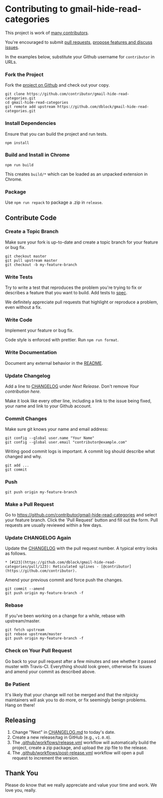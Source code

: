 # Contributing to gmail-hide-read-categories

This project is work of [many contributors](https://github.com/dblock/gmail-hide-read-categories/graphs/contributors).

You're encouraged to submit [pull requests](https://github.com/dblock/gmail-hide-read-categories/pulls), [propose features and discuss issues](https://github.com/dblock/gmail-hide-read-categories/issues).

In the examples below, substitute your Github username for `contributor` in URLs.

### Fork the Project

Fork the [project on Github](https://github.com/dblock/gmail-hide-read-categories) and check out your copy.

```
git clone https://github.com/contributor/gmail-hide-read-categories.git
cd gmail-hide-read-categories
git remote add upstream https://github.com/dblock/gmail-hide-read-categories.git
```

### Install Dependencies

Ensure that you can build the project and run tests.

```
npm install
```

### Build and Install in Chrome

```
npm run build
```

This creates `build/*` which can be loaded as an unpacked extension in Chrome.

### Package

Use `npm run repack` to package a .zip in `release`.

## Contribute Code

### Create a Topic Branch

Make sure your fork is up-to-date and create a topic branch for your feature or bug fix.

```
git checkout master
git pull upstream master
git checkout -b my-feature-branch
```

### Write Tests

Try to write a test that reproduces the problem you're trying to fix or describes a feature that you want to build. Add tests to [spec](spec).

We definitely appreciate pull requests that highlight or reproduce a problem, even without a fix.

### Write Code

Implement your feature or bug fix.

Code style is enforced with prettier. Run `npm run format`.

### Write Documentation

Document any external behavior in the [README](README.md).

### Update Changelog

Add a line to [CHANGELOG](CHANGELOG.md) under *Next Release*. Don't remove *Your contribution here*.

Make it look like every other line, including a link to the issue being fixed, your name and link to your Github account.

### Commit Changes

Make sure git knows your name and email address:

```
git config --global user.name "Your Name"
git config --global user.email "contributor@example.com"
```

Writing good commit logs is important. A commit log should describe what changed and why.

```
git add ...
git commit
```

### Push

```
git push origin my-feature-branch
```

### Make a Pull Request

Go to https://github.com/contributor/gmail-hide-read-categories and select your feature branch. Click the 'Pull Request' button and fill out the form. Pull requests are usually reviewed within a few days.

### Update CHANGELOG Again

Update the [CHANGELOG](CHANGELOG.md) with the pull request number. A typical entry looks as follows.

```
* [#123](https://github.com/dblock/gmail-hide-read-categories/pull/123): Reticulated splines - [@contributor](https://github.com/contributor).
```

Amend your previous commit and force push the changes.

```
git commit --amend
git push origin my-feature-branch -f
```

### Rebase

If you've been working on a change for a while, rebase with upstream/master.

```
git fetch upstream
git rebase upstream/master
git push origin my-feature-branch -f
```

### Check on Your Pull Request

Go back to your pull request after a few minutes and see whether it passed muster with Travis-CI. Everything should look green, otherwise fix issues and amend your commit as described above.

### Be Patient

It's likely that your change will not be merged and that the nitpicky maintainers will ask you to do more, or fix seemingly benign problems. Hang on there!

## Releasing

1. Change "Next" in [CHANGELOG.md](CHANGELOG.md) to today's date. 
2. Create a new release/tag in GitHub (e.g., `v1.0.0`).
3. The [.github/workflows/release.yml](.github/workflows/release.yaml) workflow will automatically build the project, create a zip package, and upload the zip file to the release. 
4. The [.github/workflows/post-release.yml](.github/workflows/post-release.yaml) workflow will open a pull request to increment the version.

## Thank You

Please do know that we really appreciate and value your time and work. We love you, really.
